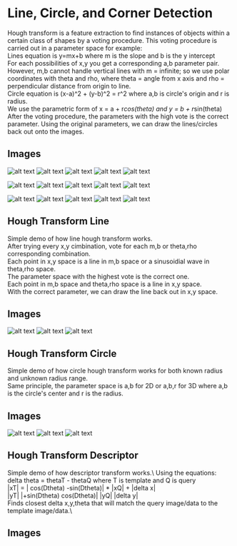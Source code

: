 # Line, Circle, and Corner Detection
Hough transform is a feature extraction to find instances of objects within a certain class of shapes by a voting procedure.
This voting procedure is carried out in a parameter space for example:\
Lines equation is y=mx+b where m is the slope and b is the y intercept\
For each possibilities of x,y you get a corresponding a,b parameter pair.
However, m,b cannot handle vertical lines with m = infinite; so we use polar coordinates with theta and rho, where theta = angle from x axis and rho = perpendicular distance from origin to line.\
Circle equation is (x-a)^2 + (y-b)^2 = r^2 where a,b is circle's origin and r is radius.\
We use the parametric form of x = a + r*cos(theta) and y = b + r*sin(theta)
After the voting procedure, the parameters with the high vote is the correct parameter.
Using the original parameters, we can draw the lines/circles back out onto the images.

## Images
![alt text](img1orig.jpg)
![alt text](img1edge.jpg)
![alt text](img1accu.jpg)
![alt text](img1hough.jpg)
![alt text](img1final.jpg)

![alt text](img2orig.jpg)
![alt text](img2edge.jpg)
![alt text](img2accu.jpg)
![alt text](img2hough.jpg)
![alt text](img2final.jpg)

![alt text](img3orig.jpg)
![alt text](img3edge.jpg)
![alt text](img3accu.jpg)
![alt text](img3hough.jpg)
![alt text](img3final.jpg)

## Hough Transform Line
Simple demo of how line hough transform works.\
After trying every x,y cimbination, vote for each m,b or theta,rho corresponding combination.\
Each point in x,y space is a line in m,b space or a sinusoidial wave in theta,rho space.\
The parameter space with the highest vote is the correct one.\
Each point in m,b space and theta,rho space is a line in x,y space.\
With the correct parameter, we can draw the line back out in x,y space.

## Images
![alt text](lineorig.jpg)
![alt text](lineaccu.jpg)
![alt text](linehough.jpg)

## Hough Transform Circle
Simple demo of how circle hough transform works for both known radius and unknown radius range.\
Same principle, the parameter space is a,b for 2D or a,b,r for 3D where a,b is the circle's center and r is the radius.

## Images
![alt text](circleorig.jpg)
![alt text](circleaccu.jpg)
![alt text](circlehough.jpg)

## Hough Transform Descriptor
Simple demo of how descriptor transform works.\ 
Using the equations: \
delta theta = thetaT - thetaQ where T is template and Q is query\
|xT| = | cos(Dtheta) -sin(Dtheta)| * |xQ| + |delta x| \
|yT|   |+sin(Dtheta)  cos(Dtheta)|   |yQ|   |delta y| \
Finds closest delta x,y,theta that will match the query image/data to the template image/data.\

## Images
